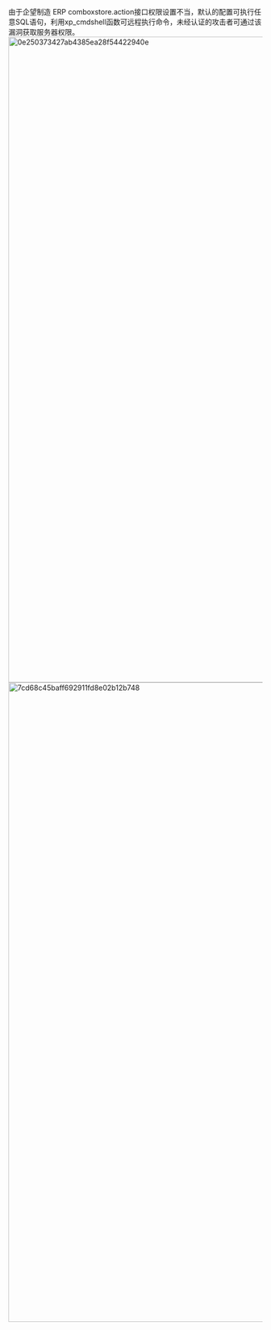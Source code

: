 由于企望制造 ERP comboxstore.action接口权限设置不当，默认的配置可执行任意SQL语句，利用xp_cmdshell函数可远程执行命令，未经认证的攻击者可通过该漏洞获取服务器权限。
<img width="1280" alt="0e250373427ab4385ea28f54422940e" src="https://github.com/Js020808/QiWang_ERP_POC/assets/87521037/19336a9a-f214-4e48-83e0-04139ce968e9">
<img width="1268" alt="7cd68c45baff692911fd8e02b12b748" src="https://github.com/Js020808/QiWang_ERP_POC/assets/87521037/7f54e1dc-ca28-40b8-8104-ed3d3243d4a4">

